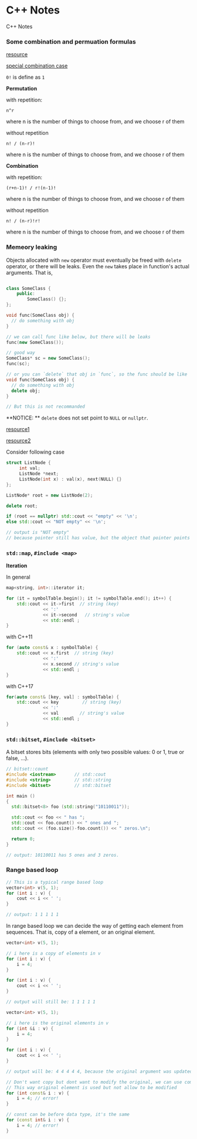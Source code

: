 # C++ Notes
C++ Notes

### Some combination and permuation formulas

[resource](https://www.mathsisfun.com/combinatorics/combinations-permutations.html)

[special combination case](http://mathforum.org/library/drmath/view/56197.html)

`0!` is define as `1`

**Permutation**

with repetition:

```
n^r
```

where n is the number of things to choose from, and we choose r of them

without repetition

```
n! / (n-r)!  
```

where n is the number of things to choose from, and we choose r of them

**Combination**

with repetition:

```
(r+n-1)! / r!(n-1)!
```

where n is the number of things to choose from, and we choose r of them

without repetition

```
n! / (n-r)!r!  
```

where n is the number of things to choose from, and we choose r of them


### Memeory leaking

Objects allocated with `new` operator must eventually be freed with `delete` operator, or there will be leaks. Even the `new` takes place in function's actual arguments. That is,

```c++

class SomeClass {
    public:
        SomeClass() {};
};

void func(SomeClass obj) {
  // do something with obj
}

// we can call func like below, but there will be leaks
func(new SomeClass());

// good way
SomeClass* sc = new SomeClass();
func(sc);

// or you can `delete` that obj in `func`, so the func should be like
void func(SomeClass obj) {
  // do something with obj
  delete obj;
}

// But this is not recommanded
```

**NOTICE: ** `delete` does not set point to `NULL` or `nullptr`. 

[resource1](https://stackoverflow.com/questions/704466/why-doesnt-delete-set-the-pointer-to-null)

[resource2](http://www.stroustrup.com/bs_faq2.html#delete-zero)

Consider following case

```c++
struct ListNode {
     int val;
     ListNode *next;
     ListNode(int x) : val(x), next(NULL) {}
};

ListNode* root = new ListNode(2);

delete root;

if (root == nullptr) std::cout << "empty" << '\n';
else std::cout << "NOT empty" << '\n';

// output is "NOT empty"
// because pointer still has value, but the object that pointer points to has been deleted
```

### `std::map`, `#include <map>`

**Iteration**

In general

```c++
map<string, int>::iterator it;

for (it = symbolTable.begin(); it != symbolTable.end(); it++) {
    std::cout << it->first  // string (key)
              << ':'
              << it->second   // string's value 
              << std::endl ;
}
```

with C++11

```c++
for (auto const& x : symbolTable) {
    std::cout << x.first  // string (key)
              << ':' 
              << x.second // string's value 
              << std::endl ;
}
```

with C++17

```c++
for(auto const& [key, val] : symbolTable) {
    std::cout << key         // string (key)
              << ':'  
              << val        // string's value
              << std::endl ;
}
```

### `std::bitset`, `#include <bitset>`

A bitset stores bits (elements with only two possible values: 0 or 1, true or false, ...).

```c++
// bitset::count
#include <iostream>       // std::cout
#include <string>         // std::string
#include <bitset>         // std::bitset

int main ()
{
  std::bitset<8> foo (std::string("10110011"));

  std::cout << foo << " has ";
  std::cout << foo.count() << " ones and ";
  std::cout << (foo.size()-foo.count()) << " zeros.\n";

  return 0;
}

// output: 10110011 has 5 ones and 3 zeros.
```

### Range based loop

```c++
// This is a typical range based loop
vector<int> v(5, 1);
for (int i : v) {
    cout << i << ' ';
}

// output: 1 1 1 1 1
```

In range based loop we can decide the way of getting each element from sequences. That is, copy of a element, or an original element.

```c++
vector<int> v(5, 1);

// i here is a copy of elements in v
for (int i : v) {
    i = 4;
}

for (int i : v) {
    cout << i << ' ';
}

// output will still be: 1 1 1 1 1
```

```c++
vector<int> v(5, 1);

// i here is the original elements in v
for (int &i : v) {
    i = 4;
}

for (int i : v) {
    cout << i << ' ';
}

// output will be: 4 4 4 4 4, because the original argument was updated in last loop.
```

```c++
// Don't want copy but dont want to modify the original, we can use combination of const and &
// This way original element is used but not allow to be modified
for (int const& i : v) {
    i = 4; // error!
}

// const can be before data type, it's the same
for (const int& i : v) {
    i = 4; // error!
}
```

